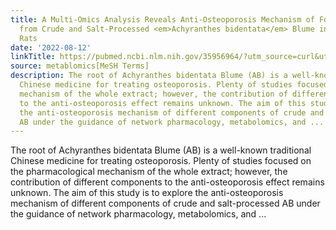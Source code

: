 ```yaml
---
title: A Multi-Omics Analysis Reveals Anti-Osteoporosis Mechanism of Four Components
  from Crude and Salt-Processed <em>Achyranthes bidentata</em> Blume in Ovariectomized
  Rats
date: '2022-08-12'
linkTitle: https://pubmed.ncbi.nlm.nih.gov/35956964/?utm_source=curl&utm_medium=rss&utm_campaign=pubmed-2&utm_content=1Zkrxt7ktlCbHBXEV3v65xxSnkSWNsJ1A6Fq3gBniKhGfIUslK&fc=20210907212339&ff=20220816214822&v=2.17.7
source: metablomics[MeSH Terms]
description: The root of Achyranthes bidentata Blume (AB) is a well-known traditional
  Chinese medicine for treating osteoporosis. Plenty of studies focused on the pharmacological
  mechanism of the whole extract; however, the contribution of different components
  to the anti-osteoporosis effect remains unknown. The aim of this study is to explore
  the anti-osteoporosis mechanism of different components of crude and salt-processed
  AB under the guidance of network pharmacology, metabolomics, and ...
---
```

The root of Achyranthes bidentata Blume (AB) is a well-known traditional Chinese medicine for treating osteoporosis. Plenty of studies focused on the pharmacological mechanism of the whole extract; however, the contribution of different components to the anti-osteoporosis effect remains unknown. The aim of this study is to explore the anti-osteoporosis mechanism of different components of crude and salt-processed AB under the guidance of network pharmacology, metabolomics, and ...